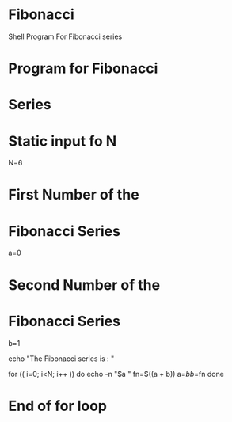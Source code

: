 # Fibonacci
Shell Program For Fibonacci series
# Program for Fibonacci 
# Series 
   
# Static input fo N 
N=6 
  
# First Number of the 
# Fibonacci Series 
a=0 
  
# Second Number of the 
# Fibonacci Series 
b=1  
   
echo "The Fibonacci series is : "
   
for (( i=0; i<N; i++ )) 
do
    echo -n "$a "
    fn=$((a + b)) 
    a=$b 
    b=$fn 
done
# End of for loop 
